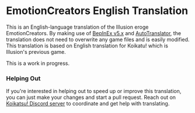 # EmotionCreators English Translation

This is an English-language translation of the Illusion eroge EmotionCreators. By making use of [BepInEx v5.x](https://github.com/BepInEx/BepInEx) and [AutoTranslator](https://github.com/bbepis/XUnity.AutoTranslator), the translation does not need to overwrite any game files and is easily modified. This translation is based on English translation for Koikatu! which is Illusion's previous game.

This is a work in progress.

### Helping Out
If you're interested in helping out to speed up or improve this translation, you can just make your changes and start a pull request. Reach out on [Koikatsu! Discord server](https://discord.gg/urDt8CK) to coordinate and get help with translating.
